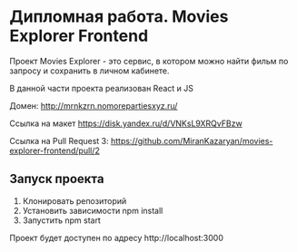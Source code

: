 # Дипломная работа. Movies Explorer Frontend

Проект Movies Explorer - это сервис, в котором можно найти фильм по запросу и сохранить в личном кабинете. 

В данной части проекта реализован React и JS

Домен: http://mrnkzrn.nomorepartiesxyz.ru/


Ссылка на макет https://disk.yandex.ru/d/VNKsL9XRQvFBzw

Ссылка на Pull Request 3: https://github.com/MiranKazaryan/movies-explorer-frontend/pull/2

## Запуск проекта
1. Клонировать репозиторий
2. Установить зависимости npm install
3. Запустить npm start

Проект будет доступен по адресу http://localhost:3000
